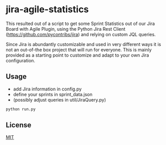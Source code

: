 # jira-agile-statistics

This resulted out of a script to get some Sprint Statistics out of our Jira Board with Agile Plugin, 
using the Python Jira Rest Client (https://github.com/pycontribs/jira) and relying on custom JQL queries. 

Since Jira is abundantly customizable and used in very different ways it is not an out-of-the box project that will run for everyone. 
This is mainly provided as a starting point to customize and adapt to your own Jira configuration.

## Usage
* add Jira information in config.py
* define your sprints in sprint_data.json
* (possibly adjust queries in util/JiraQuery.py)
```bash
python run.py

```
## License
[MIT](https://choosealicense.com/licenses/mit/)
